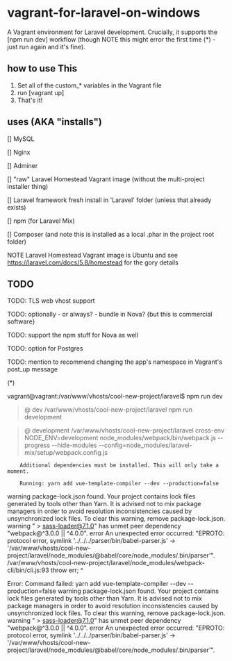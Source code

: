 # vagrant-for-laravel-on-windows

A Vagrant environment for Laravel development. Crucially, it supports the [npm run dev] workflow (though NOTE this might error the first time (*) - just run again and it's fine).

## how to use This

1. Set all of the custom_* variables in the Vagrant file
2. run [vagrant up]
3. That's it!

## uses (AKA "installs")

[] MySQL

[] Nginx

[] Adminer

[] "raw" Laravel Homestead Vagrant image (without the multi-project installer thing)

[] Laravel framework fresh install in 'Laravel' folder (unless that already exists)

[] npm (for Laravel Mix)

[] Composer (and note this is installed as a local .phar in the project root folder)

NOTE Laravel Homestead Vagrant image is Ubuntu and see https://laravel.com/docs/5.8/homestead for the gory details

## TODO

TODO: TLS web vhost support

TODO: optionally - or always? - bundle in Nova? {but this is commercial software}

TODO: support the npm stuff for Nova as well

TODO: option for Postgres

TODO: mention to recommend changing the app's namespace in Vagrant's post_up message





(*)

vagrant@vagrant:/var/www/vhosts/cool-new-project/laravel$ npm run dev

> @ dev /var/www/vhosts/cool-new-project/laravel
> npm run development


> @ development /var/www/vhosts/cool-new-project/laravel
> cross-env NODE_ENV=development node_modules/webpack/bin/webpack.js --progress --hide-modules --config=node_modules/laravel-mix/setup/webpack.config.js

        Additional dependencies must be installed. This will only take a moment.

        Running: yarn add vue-template-compiler --dev --production=false

warning package-lock.json found. Your project contains lock files generated by tools other than Yarn. It is advised not to mix package managers in order to avoid resolution inconsistencies caused by unsynchronized lock files. To clear this warning, remove package-lock.json.
warning " > sass-loader@7.1.0" has unmet peer dependency "webpack@^3.0.0 || ^4.0.0".
error An unexpected error occurred: "EPROTO: protocol error, symlink '../../../parser/bin/babel-parser.js' -> '/var/www/vhosts/cool-new-project/laravel/node_modules/@babel/core/node_modules/.bin/parser'".
/var/www/vhosts/cool-new-project/laravel/node_modules/webpack-cli/bin/cli.js:93
                                throw err;
                                ^

Error: Command failed: yarn add vue-template-compiler --dev --production=false
warning package-lock.json found. Your project contains lock files generated by tools other than Yarn. It is advised not to mix package managers in order to avoid resolution inconsistencies caused by unsynchronized lock files. To clear this warning, remove package-lock.json.
warning " > sass-loader@7.1.0" has unmet peer dependency "webpack@^3.0.0 || ^4.0.0".
error An unexpected error occurred: "EPROTO: protocol error, symlink '../../../parser/bin/babel-parser.js' -> '/var/www/vhosts/cool-new-project/laravel/node_modules/@babel/core/node_modules/.bin/parser'".
